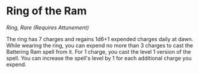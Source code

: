 # Ring of the Ram
*Ring, Rare (Requires Attunement)*

The ring has 7 charges and regains 1d6+1 expended charges daily at dawn. While wearing the ring, you can expend no more than 3 charges to cast the Battering Ram spell from it. For 1 charge, you cast the level 1 version of the spell. You can increase the spell's level by 1 for each additional charge you expend.